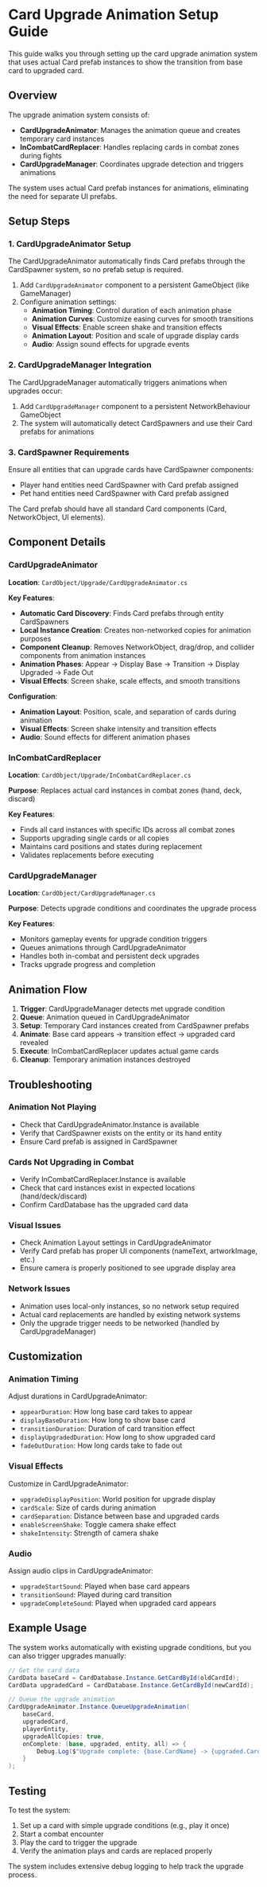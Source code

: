 # Card Upgrade Animation Setup Guide

This guide walks you through setting up the card upgrade animation system that uses actual Card prefab instances to show the transition from base card to upgraded card.

## Overview

The upgrade animation system consists of:
- **CardUpgradeAnimator**: Manages the animation queue and creates temporary card instances
- **InCombatCardReplacer**: Handles replacing cards in combat zones during fights  
- **CardUpgradeManager**: Coordinates upgrade detection and triggers animations

The system uses actual Card prefab instances for animations, eliminating the need for separate UI prefabs.

## Setup Steps

### 1. CardUpgradeAnimator Setup

The CardUpgradeAnimator automatically finds Card prefabs through the CardSpawner system, so no prefab setup is required.

1. Add `CardUpgradeAnimator` component to a persistent GameObject (like GameManager)
2. Configure animation settings:
   - **Animation Timing**: Control duration of each animation phase
   - **Animation Curves**: Customize easing curves for smooth transitions
   - **Visual Effects**: Enable screen shake and transition effects
   - **Animation Layout**: Position and scale of upgrade display cards
   - **Audio**: Assign sound effects for upgrade events

### 2. CardUpgradeManager Integration

The CardUpgradeManager automatically triggers animations when upgrades occur:

1. Add `CardUpgradeManager` component to a persistent NetworkBehaviour GameObject
2. The system will automatically detect CardSpawners and use their Card prefabs for animations

### 3. CardSpawner Requirements

Ensure all entities that can upgrade cards have CardSpawner components:
- Player hand entities need CardSpawner with Card prefab assigned
- Pet hand entities need CardSpawner with Card prefab assigned

The Card prefab should have all standard Card components (Card, NetworkObject, UI elements).

## Component Details

### CardUpgradeAnimator

**Location**: `CardObject/Upgrade/CardUpgradeAnimator.cs`

**Key Features**:
- **Automatic Card Discovery**: Finds Card prefabs through entity CardSpawners
- **Local Instance Creation**: Creates non-networked copies for animation purposes
- **Component Cleanup**: Removes NetworkObject, drag/drop, and collider components from animation instances
- **Animation Phases**: Appear → Display Base → Transition → Display Upgraded → Fade Out
- **Visual Effects**: Screen shake, scale effects, and smooth transitions

**Configuration**:
- **Animation Layout**: Position, scale, and separation of cards during animation
- **Visual Effects**: Screen shake intensity and transition effects
- **Audio**: Sound effects for different animation phases

### InCombatCardReplacer  

**Location**: `CardObject/Upgrade/InCombatCardReplacer.cs`

**Purpose**: Replaces actual card instances in combat zones (hand, deck, discard)

**Key Features**:
- Finds all card instances with specific IDs across all combat zones
- Supports upgrading single cards or all copies
- Maintains card positions and states during replacement
- Validates replacements before executing

### CardUpgradeManager

**Location**: `CardObject/CardUpgradeManager.cs`  

**Purpose**: Detects upgrade conditions and coordinates the upgrade process

**Key Features**:
- Monitors gameplay events for upgrade condition triggers
- Queues animations through CardUpgradeAnimator
- Handles both in-combat and persistent deck upgrades
- Tracks upgrade progress and completion

## Animation Flow

1. **Trigger**: CardUpgradeManager detects met upgrade condition
2. **Queue**: Animation queued in CardUpgradeAnimator
3. **Setup**: Temporary Card instances created from CardSpawner prefabs
4. **Animate**: Base card appears → transition effect → upgraded card revealed
5. **Execute**: InCombatCardReplacer updates actual game cards
6. **Cleanup**: Temporary animation instances destroyed

## Troubleshooting

### Animation Not Playing
- Check that CardUpgradeAnimator.Instance is available
- Verify that CardSpawner exists on the entity or its hand entity
- Ensure Card prefab is assigned in CardSpawner

### Cards Not Upgrading in Combat
- Verify InCombatCardReplacer.Instance is available
- Check that card instances exist in expected locations (hand/deck/discard)
- Confirm CardDatabase has the upgraded card data

### Visual Issues
- Check Animation Layout settings in CardUpgradeAnimator
- Verify Card prefab has proper UI components (nameText, artworkImage, etc.)
- Ensure camera is properly positioned to see upgrade display area

### Network Issues
- Animation uses local-only instances, so no network setup required
- Actual card replacements are handled by existing network systems
- Only the upgrade trigger needs to be networked (handled by CardUpgradeManager)

## Customization

### Animation Timing
Adjust durations in CardUpgradeAnimator:
- `appearDuration`: How long base card takes to appear
- `displayBaseDuration`: How long to show base card
- `transitionDuration`: Duration of card transition effect  
- `displayUpgradedDuration`: How long to show upgraded card
- `fadeOutDuration`: How long cards take to fade out

### Visual Effects
Customize in CardUpgradeAnimator:
- `upgradeDisplayPosition`: World position for upgrade display
- `cardScale`: Size of cards during animation
- `cardSeparation`: Distance between base and upgraded cards
- `enableScreenShake`: Toggle camera shake effect
- `shakeIntensity`: Strength of camera shake

### Audio
Assign audio clips in CardUpgradeAnimator:
- `upgradeStartSound`: Played when base card appears
- `transitionSound`: Played during card transition  
- `upgradeCompleteSound`: Played when upgraded card appears

## Example Usage

The system works automatically with existing upgrade conditions, but you can also trigger upgrades manually:

```csharp
// Get the card data
CardData baseCard = CardDatabase.Instance.GetCardById(oldCardId);
CardData upgradedCard = CardDatabase.Instance.GetCardById(newCardId);

// Queue the upgrade animation
CardUpgradeAnimator.Instance.QueueUpgradeAnimation(
    baseCard, 
    upgradedCard, 
    playerEntity, 
    upgradeAllCopies: true,
    onComplete: (base, upgraded, entity, all) => {
        Debug.Log($"Upgrade complete: {base.CardName} -> {upgraded.CardName}");
    }
);
```

## Testing

To test the system:

1. Set up a card with simple upgrade conditions (e.g., play it once)
2. Start a combat encounter
3. Play the card to trigger the upgrade
4. Verify the animation plays and cards are replaced properly

The system includes extensive debug logging to help track the upgrade process. 